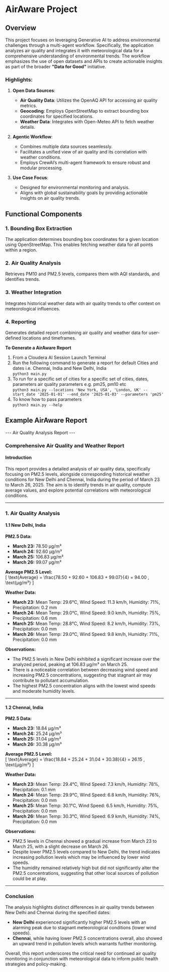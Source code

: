# AirAware Project

## Overview
This project focuses on leveraging Generative AI to address environmental challenges through a multi-agent workflow. Specifically, the application analyzes air quality and integrates it with meteorological data for a comprehensive understanding of environmental trends. The workflow emphasizes the use of open datasets and APIs to create actionable insights as part of the broader **"Data for Good"** initiative.

### Highlights:
1. **Open Data Sources**:
   - **Air Quality Data**: Utilizes the OpenAQ API for accessing air quality metrics.
   - **Geocoding**: Employs OpenStreetMap to extract bounding box coordinates for specified locations.
   - **Weather Data**: Integrates with Open-Meteo API to fetch weather details.

2. **Agentic Workflow**:
   - Combines multiple data sources seamlessly.
   - Facilitates a unified view of air quality and its correlation with weather conditions.
   - Employs CrewAI’s multi-agent framework to ensure robust and modular processing.

3. **Use Case Focus**:
   - Designed for environmental monitoring and analysis.
   - Aligns with global sustainability goals by providing actionable insights on air quality trends.

## Functional Components
### 1. Bounding Box Extraction
The application determines bounding box coordinates for a given location using OpenStreetMap. This enables fetching weather data for all points within a region.

### 2. Air Quality Analysis
Retrieves PM10 and PM2.5 levels, compares them with AQI standards, and identifies trends.

### 3. Weather Integration
Integrates historical weather data with air quality trends to offer context on meteorological influences.

### 4. Reporting
Generates detailed report combining air quality and weather data for user-defined locations and timeframes.

**To Generate a AirAware Report**
1. From a Cloudera AI Session Launch Terminal
2. Run the following command to generate a report for default Cities and dates i.e. Chennai, India and New Delhi, India <br>
`python3 main.py`
3. To run for a specific set of cities for a specific set of cities, dates, parameters air quality parameters e.g. pm25, pm10 etc <br>
`python3 main.py --locations 'New York, USA', 'London, UK' --start_date '2025-01-01' --end_date '2025-01-03' --parameters 'pm25' `
4. To know how to pass parameters<br>
`python3 main.py --help`

 
## Example AirAware Report
--- Air Quality Analysis Report ---
### Comprehensive Air Quality and Weather Report

#### Introduction
This report provides a detailed analysis of air quality data, specifically focusing on PM2.5 levels, alongside corresponding historical weather conditions for New Delhi and Chennai, India during the period of March 23 to March 26, 2025. The aim is to identify trends in air quality, compute average values, and explore potential correlations with meteorological conditions.

---

### 1. Air Quality Analysis

#### 1.1 New Delhi, India

**PM2.5 Data:**
- **March 23:** 78.50 µg/m³
- **March 24:** 92.60 µg/m³
- **March 25:** 106.83 µg/m³
- **March 26:** 99.07 µg/m³

**Average PM2.5 Level:**  
\[
\text{Average} = \frac{78.50 + 92.60 + 106.83 + 99.07}{4} = 94.00 \, \text{µg/m³}
\]

**Weather Data:**
- **March 23:** Mean Temp: 29.6°C, Wind Speed: 11.3 km/h, Humidity: 71%, Precipitation: 0.2 mm
- **March 24:** Mean Temp: 29.0°C, Wind Speed: 9.0 km/h, Humidity: 75%, Precipitation: 0.6 mm
- **March 25:** Mean Temp: 28.8°C, Wind Speed: 8.2 km/h, Humidity: 73%, Precipitation: 0.0 mm
- **March 26:** Mean Temp: 29.0°C, Wind Speed: 9.8 km/h, Humidity: 71%, Precipitation: 0.0 mm

**Observations:**
- The PM2.5 levels in New Delhi exhibited a significant increase over the analyzed period, peaking at 106.83 µg/m³ on March 25.
- There is a noticeable correlation between decreasing wind speed and increasing PM2.5 concentrations, suggesting that stagnant air may contribute to pollutant accumulation.
- The highest PM2.5 concentration aligns with the lowest wind speeds and moderate humidity levels.

---

#### 1.2 Chennai, India

**PM2.5 Data:**
- **March 23:** 18.84 µg/m³
- **March 24:** 25.24 µg/m³
- **March 25:** 31.04 µg/m³
- **March 26:** 30.38 µg/m³

**Average PM2.5 Level:**  
\[
\text{Average} = \frac{18.84 + 25.24 + 31.04 + 30.38}{4} = 26.15 \, \text{µg/m³}
\]

**Weather Data:**
- **March 23:** Mean Temp: 29.4°C, Wind Speed: 7.3 km/h, Humidity: 78%, Precipitation: 0.1 mm
- **March 24:** Mean Temp: 29.9°C, Wind Speed: 6.8 km/h, Humidity: 76%, Precipitation: 0.0 mm
- **March 25:** Mean Temp: 30.1°C, Wind Speed: 6.5 km/h, Humidity: 75%, Precipitation: 0.0 mm
- **March 26:** Mean Temp: 30.3°C, Wind Speed: 6.9 km/h, Humidity: 74%, Precipitation: 0.0 mm

**Observations:**
- PM2.5 levels in Chennai showed a gradual increase from March 23 to March 25, with a slight decrease on March 26.
- Despite lower PM2.5 levels compared to New Delhi, the trend indicates increasing pollution levels which may be influenced by lower wind speeds.
- The humidity remained relatively high but did not significantly alter the PM2.5 concentrations, suggesting that other local sources of pollution could be at play.

---

### Conclusion

The analysis highlights distinct differences in air quality trends between New Delhi and Chennai during the specified dates:

- **New Delhi** experienced significantly higher PM2.5 levels with an alarming peak due to stagnant meteorological conditions (lower wind speeds).
- **Chennai**, while having lower PM2.5 concentrations overall, also showed an upward trend in pollution levels which warrants further monitoring.

Overall, this report underscores the critical need for continued air quality monitoring in conjunction with meteorological data to inform public health strategies and policy-making.
